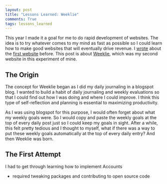 ```yaml
---
layout: post
title: "Lessons Learned: Weeklie"
comments: True
tags: lessons_learned
---
```


This year I made it a goal for me to do rapid development of websites. The idea is to try whatever comes to my mind as fast as possible so I could learn how to make good websites that will eventually drive revenue. I [wrote](http://adrianmcli.com/2015/01/28/28-day-evaluation/) about the [first website](http://b4yougo.net) before. This post is about [Weeklie](http://weeklie.com), which was my second website in this experiment of mine.

## The Origin

The concept for Weeklie began as I did my daily journaling in a blogspot blog. I wanted to build a habit of daily journaling and weekly evaluations so that I could find out how I was doing and where I could improve. I think this type of self-reflection and planning is essential to maximizing productivity.

As I was using blogspot for this purpose, I would often forget about what my weekly goals were. So I would copy and paste the weekly goals at the top of every daily post just so I could keep my goals in sight. After a while, this felt pretty tedious and I thought to myself, what if there was a way to put these weekly goals automatically at the top of every daily entry? And then Weeklie was born.

## The First Attempt

I had to get through learning how to implement Accounts
- required tweaking packages and contributing to open source code
